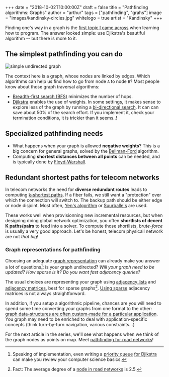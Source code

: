 +++
date = "2018-10-02T10:00:00Z"
draft = false
title = "Pathfinding algorithms: Graphs"
author = "arthur"
tags = ["pathfinding", "grahs"]
image = "images/kandinsky-circles.jpg"
whitelogo = true
artist = "Kandinsky"
+++

Finding one's way in a graph is the [first topic I came across](https://www.redblobgames.com/pathfinding/a-star/introduction.html) when learning how to program. The answer looked simple: use Djikstra's beautiful algorithm -- but there is more to it. 

<!--more-->

## The simplest pathfinding you can do
![simple undirected graph](/images/graph.gif)

The context here is a graph, whose nodes are linked by edges. Which algorithms can help us find how to go from node `A` to node `B`? Most people know about those graph traversal algorithms:

- [Breadth-first search (BFS)](https://en.wikipedia.org/wiki/Breadth-first_search) minimizes the number of hops.  
- [Djikstra](https://en.wikipedia.org/wiki/Dijkstra%27s_algorithm) enables the use of weights. In some settings, it makes sense to explore less of the graph by running a [bi-directional search](https://en.wikipedia.org/wiki/Bidirectional_search). It can can save about 50% of the search effort. If you implement it, check your termination conditions, it is trickier than it seems..!

## Specialized pathfinding needs
- What happens when your graph is allowed **negative weights**? This is a big concern for general graphs, solved by the [Bellman-Ford](https://en.wikipedia.org/wiki/Bellman%E2%80%93Ford_algorithm) algorithm.
- Computing **shortest distances between all points** can be needed, and is typically done by [Floyd-Warshall](https://en.wikipedia.org/wiki/Floyd%E2%80%93Warshall_algorithm).

## Redundant shortest paths for telecom networks
In telecom networks the need for **diverse redundant routes** leads to computing [k-shortest paths](https://en.wikipedia.org/wiki/K_shortest_path_routing). If a fiber fails, we still want a "protection" over which the connection will switch to. The backup path should be either edge or node disjoint. Most often, [Yen's algorithm](https://en.wikipedia.org/wiki/Yen%27s_algorithm) or [Suurballe's](https://en.wikipedia.org/wiki/Suurballe%27s_algorithm) are used.

These works well when provisionning new incremental resources, but when designing doing global network optimization, you often **shortlists of decent K paths/pairs** to feed into a solver. To compute those shortlists, *brute-force* is usually a very good approach. Let's be honest, telecom physicall network are not *that big*!


### Graph representations for pathfinding
Choosing an adequate [graph representation](http://www.boost.org/doc/libs/1_61_0/libs/graph/doc/graph_theory_review.html) can already make you answer a lot of questions[^implementation]: is your graph undirected? *Will your graph need to be updated? How sparse is it? Do you want fast adjacency queries?*

The usual choices are representing your graph using [adjacency lists](https://en.wikipedia.org/wiki/Adjacency_list) and [adjacency matrices](https://en.wikipedia.org/wiki/Adjacency_matrix), best for sparse graphs[^degree-roads]. [Using sparse](http://docs.scipy.org/doc/scipy/reference/sparse.html#sparse-matrix-classes) adjacency matrices is not always straightforward.

In addition, if you setup a algorithmic pipeline, chances are you will need to spend some time converting your graphs from one format to the other: [graph data-structures are often custom-made for a particular application](http://www.boost.org/doc/libs/1_61_0/libs/graph/doc/index.html). You graph may need to be enriched to deal with application-specific concepts (think turn-by-turn navigation, various constraints...)

For the next article in the series, we'll see what happens when we think of the graph nodes as points on map. Meet [pathfinding for road networks](/blog/perspectives-on-pathfinding-algorithms-networks/)!


[^implementation]: Speaking of implementation, even writing a [priority queue](https://en.wikipedia.org/wiki/Priority_queue) [for Djikstra](http://ad-teaching.informatik.uni-freiburg.de/route-planning-ss2011/lecture-2.pdf) can make you review your computer science basics.

[^degree-roads]: Fact: The average degree of a [node in road networks](http://ad-teaching.informatik.uni-freiburg.de/route-planning-ss2012/lecture-1.pdf) is 2.5.
